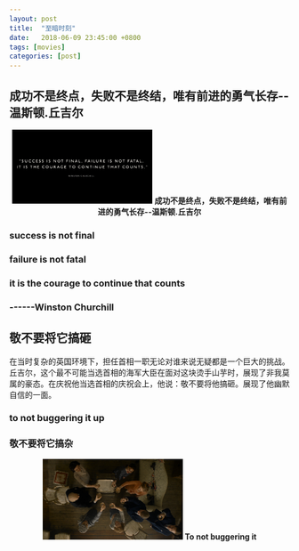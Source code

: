 ```yaml
---
layout: post
title:  "至暗时刻"
date:   2018-06-09 23:45:00 +0800
tags: [movies]
categories: [post]
---
```


## 成功不是终点，失败不是终结，唯有前进的勇气长存--温斯顿.丘吉尔

<center>
<img src="https://github.com/Codeniu/Codeniu.github.io/raw/master/images/Churchill1.png" width="50%" height="50%" />
<strong>成功不是终点，失败不是终结，唯有前进的勇气长存--温斯顿.丘吉尔</strong>
</center>


### success is not final
### failure is not fatal
### it is the courage to continue that counts
### 			------Winston Churchill

## 敬不要将它搞砸

在当时复杂的英国环境下，担任首相一职无论对谁来说无疑都是一个巨大的挑战。丘吉尔，这个最不可能当选首相的海军大臣在面对这块烫手山芋时，展现了非我莫属的豪态。在庆祝他当选首相的庆祝会上，他说：敬不要将他搞砸。展现了他幽默自信的一面。

### to not buggering it up
### 敬不要将它搞杂

<center>
<img src="https://github.com/Codeniu/Codeniu.github.io/raw/master/images/Churchill2.png" width="50%" height="50%" />
<strong>To not buggering it</strong>
</center>

